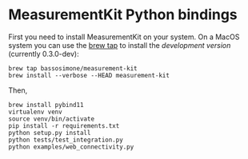 # MeasurementKit Python bindings

First you need to install MeasurementKit on your system. On a MacOS
system you can use the [brew
tap](https://github.com/bassosimone/homebrew-measurement-kit) to
install the *development version* (currently 0.3.0-dev):

```
brew tap bassosimone/measurement-kit
brew install --verbose --HEAD measurement-kit
```

Then,

```
brew install pybind11
virtualenv venv
source venv/bin/activate
pip install -r requirements.txt
python setup.py install
python tests/test_integration.py
python examples/web_connectivity.py
```
